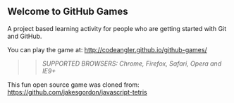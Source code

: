 ## Welcome to GitHub Games

A project based learning activity for people who are getting started with Git and GitHub.

You can play the game at: http://codeangler.github.io/github-games/

>> _*SUPPORTED BROWSERS*: Chrome, Firefox, Safari, Opera and IE9+_

This fun open source game was cloned from: https://github.com/jakesgordon/javascript-tetris
